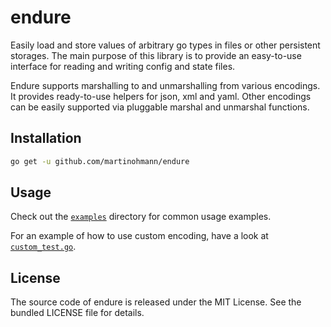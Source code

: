 endure
======

Easily load and store values of arbitrary go types in files or other persistent
storages. The main purpose of this library is to provide an easy-to-use
interface for reading and writing config and state files.

Endure supports marshalling to and unmarshalling from various encodings. It
provides ready-to-use helpers for json, xml and yaml. Other encodings can be
easily supported via pluggable marshal and unmarshal functions.

Installation
------------

```sh
go get -u github.com/martinohmann/endure
```

Usage
-----

Check out the [`examples`](examples) directory for common usage examples.

For an example of how to use custom encoding, have a look at [`custom_test.go`](custom_test.go).

License
-------

The source code of endure is released under the MIT License. See the bundled
LICENSE file for details.
